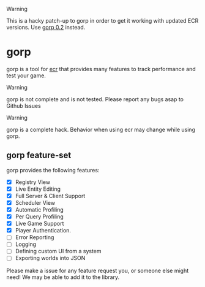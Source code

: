 > [!WARNING]
> This is a hacky patch-up to gorp in order to get it working with updated ECR versions. Use [gorp 0.2](https://github.com/Aloroid/gorp/tree/gorp-0.2) instead.

# gorp

gorp is a tool for [ecr](https://www.github.com/centau/ecr) that provides many features to track performance and test your game.

> [!WARNING]
> gorp is not complete and is not tested. Please report any bugs asap to Github Issues

> [!WARNING]
> gorp is a complete hack. Behavior when using ecr may change while using gorp.

## gorp feature-set

gorp provides the following features:

-   [x] Registry View
-   [x] Live Entity Editing
-   [x] Full Server & Client Support
-   [x] Scheduler View
-   [x] Automatic Profiling
-   [x] Per Query Profiling
-   [x] Live Game Support
-   [x] Player Authentication.
-   [ ] Error Reporting
-   [ ] Logging
-   [ ] Defining custom UI from a system
-   [ ] Exporting worlds into JSON

Please make a issue for any feature request you, or someone else might need! We may be able to add it to the library.
